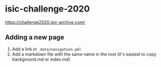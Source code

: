 # isic-challenge-2020
https://challenge2020.isic-archive.com/

## Adding a new page

1. Add a link in `_data/navigation.yml`
2. Add a markdown file with the same name in the root (it's easiest to copy background.md or index.md)
